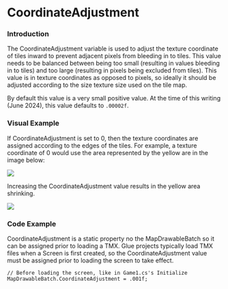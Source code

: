 # CoordinateAdjustment

### Introduction

The CoordinateAdjustment variable is used to adjust the texture coordinate of tiles inward to prevent adjacent pixels from bleeding in to tiles. This value needs to be balanced between being too small (resulting in values bleeding in to tiles) and too large (resulting in pixels being excluded from tiles). This value is in texture coordinates as opposed to pixels, so ideally it should be adjusted according to the size texture size used on the tile map.

By default this value is a very small positive value. At the time of this writing (June 2024), this value defaults to `.00002f`.

### Visual Example

If CoordinateAdjustment is set to 0, then the texture coordinates are assigned according to the edges of the tiles. For example, a texture coordinate of 0 would use the area represented by the yellow are in the image below:

![](../../.gitbook/assets/2019-11-img\_5dd88d86d1723.png)

Increasing the CoordinateAdjustment value results in the yellow area shrinking.

![](../../.gitbook/assets/2019-11-img\_5dd88e0f3db47.png)

### Code Example

CoordinateAdjustment is a static property no the MapDrawableBatch so it can be assigned prior to loading a TMX. Glue projects typically load TMX files when a Screen is first created, so the CoordinateAdjustment value must be assigned prior to loading the screen to take effect.

```lang:c#
// Before loading the screen, like in Game1.cs's Initialize
MapDrawableBatch.CoordinateAdjustment = .001f;
```
